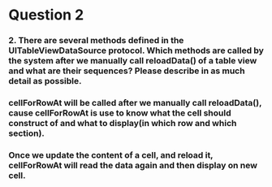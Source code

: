#  Question 2

### 2. There are several methods defined in the UITableViewDataSource protocol. Which methods are called by the system after we manually call reloadData() of a table view and what are their sequences? Please describe in as much detail as possible.

### cellForRowAt will be called after we manually call reloadData(), cause cellForRowAt is use to know what the cell should construct of and what to display(in which row and which section). 
### Once we update the content of a cell, and reload it, cellForRowAt will read the data again and then display on new cell.

